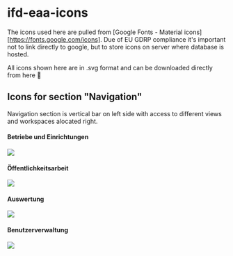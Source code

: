# ifd-eaa-icons

The icons used here are pulled from [Google Fonts - Material icons][https://fonts.google.com/icons].
Due of EU GDRP compliance it's important not to link directly to google, but to store icons on server where database is hosted.

All icons shown here are in .svg format and can be downloaded directly from here 🙂

## Icons for section "Navigation"
Navigation section is vertical bar on left side with access to different views and workspaces alocated right.

#### Betriebe und Einrichtungen 
<img src="https://fonts.gstatic.com/s/i/materialiconsoutlined/business/v12/24px.svg">

#### Öffentlichkeitsarbeit
<img src="https://fonts.gstatic.com/s/i/materialiconsoutlined/business/v12/24px.svg">

#### Auswertung
<img src="https://fonts.gstatic.com/s/i/materialiconsoutlined/business/v12/24px.svg">

#### Benutzerverwaltung
<img src="https://fonts.gstatic.com/s/i/materialiconsoutlined/business/v12/24px.svg">
